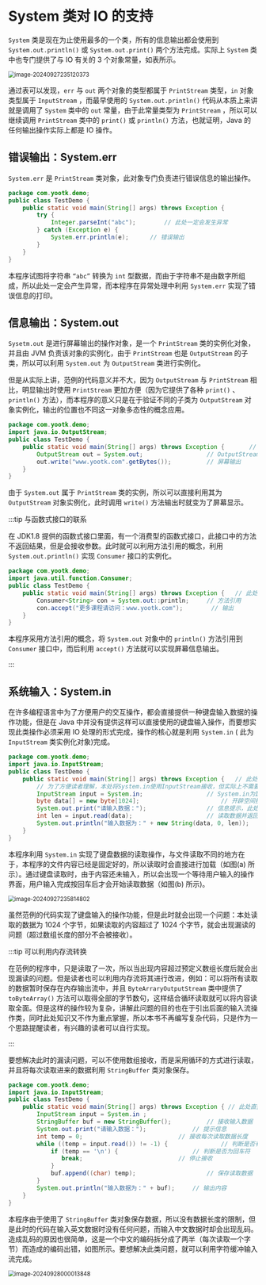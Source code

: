 # System 类对 IO 的支持

`System` 类是现在为止使用最多的一个类，所有的信息输出都会使用到 `System.out.println()` 或 `System.out.print()`
两个方法完成。实际上 `System` 类中也专门提供了与 IO 有关的 3 个对象常量，如表所示。

<img src="http://niu.ochiamalu.top/image-20240927235120373.png" alt="image-20240927235120373" style="zoom:80%;margin:0 auto" />

通过表可以发现，`err` 与 `out` 两个对象的类型都属于 `PrintStream` 类型，`in` 对象类型属于 `InputStream`
，而最早使用的 `System.out.println()` 代码从本质上来讲就是调用了 `System` 类中的 `out`
常量，由于此常量类型为 `PrintStream` ，所以可以继续调用 `PrintStream` 类中的 `print()` 或 `println()` 方法，也就证明，Java
的任何输出操作实际上都是 IO 操作。

## 错误输出：System.err

`System.err` 是 `PrintStream` 类对象，此对象专门负责进行错误信息的输出操作。

```java
package com.yootk.demo;
public class TestDemo {
    public static void main(String[] args) throws Exception {
        try {
            Integer.parseInt("abc");		// 此处一定会发生异常
        } catch (Exception e) {
            System.err.println(e);		// 错误输出
        }
    }
}
```

本程序试图将字符串 `“abc”` 转换为 `int`
型数据，而由于字符串不是由数字所组成，所以此处一定会产生异常，而本程序在异常处理中利用 `System.err` 实现了错误信息的打印。

## 信息输出：System.out

`Sysetm.out` 是进行屏幕输出的操作对象，是一个 `PrintStream` 类的实例化对象，并且由 JVM
负责该对象的实例化，由于 `PrintStream` 也是 `OutputStream` 的子类，所以可以利用 `System.out` 为 `OutputStream` 类进行实例化。

但是从实际上讲，范例的代码意义并不大，因为 `OutputStream` 与 `PrintStream` 相比，明显输出时使用 `PrintStream`
更加方便（因为它提供了各种 `print()` 、`println()` 方法），而本程序的意义只是在于验证不同的子类为 `OutputStream`
对象实例化，输出的位置也不同这一对象多态性的概念应用。

```java
package com.yootk.demo;
import java.io.OutputStream;
public class TestDemo {
    public static void main(String[] args) throws Exception {		// 此处直接抛出异常
        OutputStream out = System.out; 					// OutputStream就为屏幕输出
        out.write("www.yootk.com".getBytes()); 			// 屏幕输出
    }
}
```

由于 `System.out` 属于 `PrintStream` 类的实例，所以可以直接利用其为 `OutputStream` 对象实例化，此时调用 `write()`
方法输出时就变为了屏幕显示。

:::tip 与函数式接口的联系

在 JDK1.8
提供的函数式接口里面，有一个消费型的函数式接口，此接口中的方法不返回结果，但是会接收参数。此时就可以利用方法引用的概念，利用 `System.out.println()`
实现 `Consumer` 接口的实例化。

```java
package com.yootk.demo;
import java.util.function.Consumer;
public class TestDemo {
    public static void main(String[] args) throws Exception { 	// 此处直接抛出
        Consumer<String> con = System.out::println;		// 方法引用
        con.accept("更多课程请访问：www.yootk.com");		// 输出
    }
}
```

本程序采用方法引用的概念，将 `System.out` 对象中的 `println()` 方法引用到 `Consumer` 接口中，而后利用 `accept()`
方法就可以实现屏幕信息输出。

:::

## 系统输入：System.in

在许多编程语言中为了方便用户的交互操作，都会直接提供一种键盘输入数据的操作功能，但是在 Java
中并没有提供这样可以直接使用的键盘输入操作，而要想实现此类操作必须采用 IO 处理的形式完成，操作的核心就是利用 `System.in` (
此为 `InputStream` 类实例化对象)完成。

```java
package com.yootk.demo;
import java.io.InputStream;
public class TestDemo {
    public static void main(String[] args) throws Exception { 	// 此处直接抛出
        // 为了方便读者理解，本处将System.in使用InputStream接收，但实际上不需要此操作
        InputStream input = System.in;					// System.in为InputStream类实例
        byte data[] = new byte[1024];						// 开辟空间接收数据
        System.out.print("请输入数据：");					// 信息提示，此处没有换行
        int len = input.read(data);						// 读取数据并返回长度
        System.out.println("输入数据为：" + new String(data, 0, len));
    }
}
```

本程序利用 `System.in`
实现了键盘数据的读取操作，与文件读取不同的地方在于，本程序的文件内容已经是固定好的，所以读取时会直接进行加载（如图(a)
所示）。通过键盘读取时，由于内容还未输入，所以会出现一个等待用户输入的操作界面，用户输入完成按回车后才会开始读取数据（如图(b)
所示)。

<img src="http://niu.ochiamalu.top/image-20240927235814802.png" alt="image-20240927235814802" style="zoom:80%;margin:0 auto" />

虽然范例的代码实现了键盘输入的操作功能，但是此时就会出现一个问题：本处读取的数据为 1024 个字节，如果读取的内容超过了 1024
个字节，就会出现漏读的问题（超过数组长度的部分不会被接收）。

:::tip 可以利用内存流转换

在范例的程序中，只是读取了一次，所以当出现内容超过预定义数组长度后就会出现漏读的问题。但是读者也可以利用内存流将其进行改进，例如：可以将所有读取的数据暂时保存在内存输出流中，并且 `ByteArraryOutputStream`
类中提供了 `toByteArray()`
方法可以取得全部的字节数句，这样结合循环读取就可以将内容读取全面。但是这样的操作较为复杂，讲解此问题的目的也在于引出后面的输入流操作类，同时此处知识又不作为重点掌握，所以本书不再编写复杂代码，只是作为一个思路提醒读者，有兴趣的读者可以自行实现。

:::

要想解决此时的漏读问题，可以不使用数组接收，而是采用循环的方式进行读取，并且将每次读取进来的数据利用 `StringBuffer` 类对象保存。

```java
package com.yootk.demo;
import java.io.InputStream;
public class TestDemo {
    public static void main(String[] args) throws Exception { // 此处直接抛出异常
        InputStream input = System.in ;
        StringBuffer buf = new StringBuffer();			// 接收输入数据
        System.out.print("请输入数据：");				// 提示信息
        int temp = 0;							// 接收每次读取数据长度
        while ((temp = input.read()) != -1) {				// 判断是否有输入数据
            if (temp == '\n') {						// 判断是否为回车符
               break;							// 停止接收
            }
            buf.append((char) temp);					// 保存读取数据
        }
        System.out.println("输入数据为：" + buf);		// 输出内容
    }
}
```

本程序由于使用了 `StringBuffer`
类对象保存数据，所以没有数据长度的限制，但是此时的代码在输入英文数据时没有任何问题，而输入中文数据时却会出现乱码。造成乱码的原因也很简单，这是一个中文的编码拆分成了两半（每次读取一个字节）而造成的编码出错，如图所示。要想解决此类问题，就可以利用字符缓冲输入流完成。

<img src="http://niu.ochiamalu.top/image-20240928000013848.png" alt="image-20240928000013848" style="zoom:80%;margin:0 auto" />
